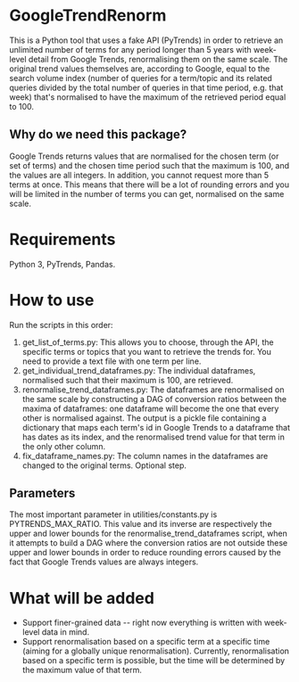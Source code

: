 # GoogleTrendRenorm
This is a Python tool that uses a fake API (PyTrends) in order to retrieve an unlimited number of terms for any period longer than 5 years with week-level detail from Google Trends, renormalising them on the same scale. The original trend values themselves are, according to Google, equal to the search volume index (number of queries for a term/topic and its related queries divided by the total number of queries in that time period, e.g. that week) that's normalised to have the maximum of the retrieved period equal to 100.

## Why do we need this package?

Google Trends returns values that are normalised for the chosen term (or set of terms) and the chosen time period such that the maximum is 100, and the values are all integers. In addition, you cannot request more than 5 terms at once. This means that there will be a lot of rounding errors and you will be limited in the number of terms you can get, normalised on the same scale.

# Requirements
Python 3, PyTrends, Pandas.

# How to use
Run the scripts in this order:
1. get_list_of_terms.py: This allows you to choose, through the API, the specific terms or topics that you want to retrieve the trends for. You need to provide a text file with one term per line.
2. get_individual_trend_dataframes.py: The individual dataframes, normalised such that their maximum is 100, are retrieved.
3. renormalise_trend_dataframes.py: The dataframes are renormalised on the same scale by constructing a DAG of conversion ratios between the maxima of dataframes: one dataframe will become the one that every other is normalised against. The output is a pickle file containing a dictionary that maps each term's id in Google Trends to a dataframe that has dates as its index, and the renormalised trend value for that term in the only other column.
4. fix_dataframe_names.py: The column names in the dataframes are changed to the original terms. Optional step.

## Parameters
The most important parameter in utilities/constants.py is PYTRENDS_MAX_RATIO. This value and its inverse are respectively the upper and lower bounds for the renormalise_trend_dataframes script, when it attempts to build a DAG where the conversion ratios are not outside these upper and lower bounds in order to reduce rounding errors caused by the fact that Google Trends values are always integers.

# What will be added
* Support finer-grained data -- right now everything is written with week-level data in mind.
* Support renormalisation based on a specific term at a specific time (aiming for a globally unique renormalisation). Currently, renormalisation based on a specific term is possible, but the time will be determined by the maximum value of that term.
